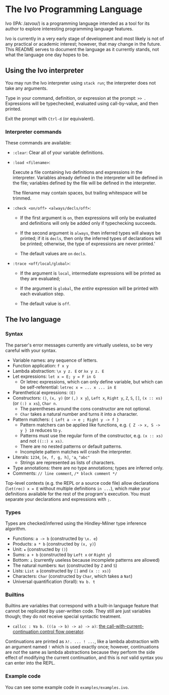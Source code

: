 # The Ivo Programming Language
Ivo (IPA: /aɪvoʊ/) is a programming language intended
as a tool for its author to explore interesting programming language features.

Ivo is currently in a very early stage of development
and most likely is not of any practical or academic interest;
however, that may change in the future.
This README serves to document the language as it currently stands,
not what the language one day hopes to be.

## Using the Ivo interpreter
You may run the Ivo interpreter using `stack run`;
the interpreter does not take any arguments.

Type in your command, definition, or expression at the prompt: `>> `.
Expressions will be typechecked, evaluated using call-by-value, and then printed.

Exit the prompt with `Ctrl-d` (or equivalent).

### Interpreter commands
These commands are available:

* `:clear`: Clear all of your variable definitions.

* `:load <filename>`:

  Execute a file containing Ivo definitions and expressions in the interpreter.
  Variables already defined in the interpreter will be defined in the file;
  variables defined by the file will be defined in the interpreter.

  The filename may contain spaces, but trailing whitespace will be trimmed.

* `:check <on/off> <always/decls/off>`:

  * If the first argument is `on`,
    then expressions will only be evaluated and definitions will only be added
    only if typechecking succeeds.

  * If the second argument is `always`, then inferred types will always be printed;
    if it is `decls`, then only the inferred types of declarations will be printed;
    otherwise, the type of expressions are never printed.'

  * The default values are `on` `decls`.

* `:trace <off/local/global>`:

  * If the argument is `local`, intermediate expressions will be printed
    as they are evaluated;

  * If the argument is `global`, the *entire* expression will be printed
    with each evaluation step.

  * The default value is `off`.

## The Ivo language
### Syntax
The parser's error messages currently are virtually useless, so be very careful with your syntax.

* Variable names: any sequence of letters.
* Function application: `f x y`
* Lambda abstraction: `\x y z. E` or `λx y z. E`
* Let expressions: `let x = E; y = F in G`
  * Or letrec expressions, which can only define variable,
    but which can be self-referential: `letrec x = ... x ... in E`
* Parenthetical expressions: `(E)`
* Constructors: `()`, `(x, y)` (or `(,) x y`), `Left x`, `Right y`, `Z`, `S`, `[]`, `(x :: xs)` (or `(:) x xs`), `Char n`.
  * The parentheses around the cons constructor are not optional.
  * `Char` takes a natural number and turns it into a character.
* Pattern matchers: `{ Left a -> e ; Right y -> f }`
  * Pattern matchers can be applied like functions, e.g. `{ Z -> x, S -> y } 10` reduces to `y`.
  * Patterns must use the regular form of the constructor, e.g. `(x :: xs)` and not `((::) x xs)`.
  * There are no nested patterns or default patterns.
  * Incomplete pattern matches will crash the interpreter.
* Literals: `1234`, `[e, f, g, h]`, `'a`, `"abc"`
  * Strings are represented as lists of characters.
* Type annotations: there are no type annotations; types are inferred only.
* Comments: `// line comment`, `/* block comment */`

Top-level contexts (e.g. the REPL or a source code file)
allow declarations (`let(rec) x = E` without multiple definitions `in ...`),
which make your definitions available for the rest of the program's execution.
You must separate your declarations and expressions with `;`.

### Types
Types are checked/inferred using the Hindley-Milner type inference algorithm.

* Functions: `a -> b` (constructed by `\x. e`)
* Products: `a * b` (constructed by `(x, y)`)
* Unit: `★` (constructed by `()`)
* Sums: `a + b` (constructed by `Left x` or `Right y`)
* Bottom: `⊥` (currently useless because incomplete patterns are allowed)
* The natural numbers: `Nat` (constructed by `Z` and `S`)
* Lists: `List a` (constructed by `[]` and `(x :: xs)`)
* Characters: `Char` (constructed by `Char`, which takes a `Nat`)
* Universal quantification (forall): `∀a b. t`

### Builtins
Builtins are variables that correspond with a built-in language feature
that cannot be replicated by user-written code.
They still are just variables though; they do not receive special syntactic treatment.

* `callcc : ∀a b. (((a -> b) -> a) -> a)`:
  [the call-with-current-continuation control flow operator](https://en.wikipedia.org/wiki/Call-with-current-continuation).

Continuations are printed as `λ!. ... ! ...`, like a lambda abstraction
with an argument named `!` which is used exactly once;
however, continuations are *not* the same as lambda abstractions
because they perform the side effect of modifying the current continuation,
and this is *not* valid syntax you can enter into the REPL.

### Example code
You can see some example code in `examples/examples.ivo`.
